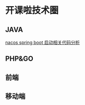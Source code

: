 
# 开课啦技术圈

## JAVA

[nacos spring boot 启动相关代码分析](https://github.com/kaikela-com/technical-article/issues/1)

## PHP&GO

## 前端

## 移动端
